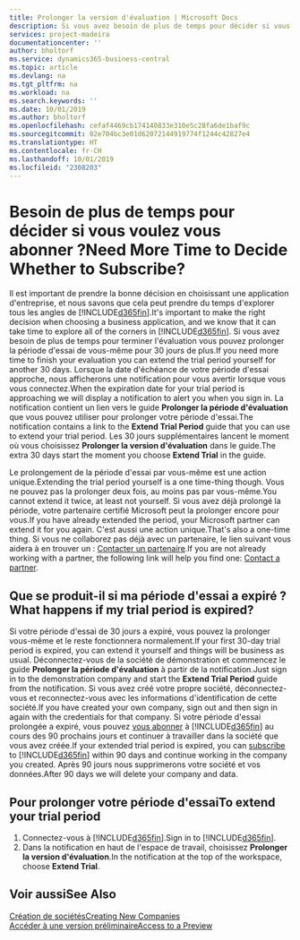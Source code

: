 ```yaml
---
title: Prolonger la version d'évaluation | Microsoft Docs
description: Si vous avez besoin de plus de temps pour décider si vous voulez vous abonner, vous pouvez prolonger votre version d'évaluation.
services: project-madeira
documentationcenter: ''
author: bholtorf
ms.service: dynamics365-business-central
ms.topic: article
ms.devlang: na
ms.tgt_pltfrm: na
ms.workload: na
ms.search.keywords: ''
ms.date: 10/01/2019
ms.author: bholtorf
ms.openlocfilehash: cefaf4469cb174140833e310e5c28fa6de1baf9c
ms.sourcegitcommit: 02e704bc3e01d62072144919774f1244c42827e4
ms.translationtype: HT
ms.contentlocale: fr-CH
ms.lasthandoff: 10/01/2019
ms.locfileid: "2308203"
---
```

# <a name="need-more-time-to-decide-whether-to-subscribe"></a><span data-ttu-id="6f715-103">Besoin de plus de temps pour décider si vous voulez vous abonner ?</span><span class="sxs-lookup"><span data-stu-id="6f715-103">Need More Time to Decide Whether to Subscribe?</span></span>
<span data-ttu-id="6f715-104">Il est important de prendre la bonne décision en choisissant une application d'entreprise, et nous savons que cela peut prendre du temps d'explorer tous les angles de [!INCLUDE[d365fin](includes/d365fin_md.md)].</span><span class="sxs-lookup"><span data-stu-id="6f715-104">It's important to make the right decision when choosing a business application, and we know that it can take time to explore all of the corners in [!INCLUDE[d365fin](includes/d365fin_md.md)].</span></span> <span data-ttu-id="6f715-105">Si vous avez besoin de plus de temps pour terminer l'évaluation vous pouvez prolonger la période d'essai de vous-même pour 30 jours de plus.</span><span class="sxs-lookup"><span data-stu-id="6f715-105">If you need more time to finish your evaluation you can extend the trial period yourself for another 30 days.</span></span> <span data-ttu-id="6f715-106">Lorsque la date d'échéance de votre période d'essai approche, nous afficherons une notification pour vous avertir lorsque vous vous connectez.</span><span class="sxs-lookup"><span data-stu-id="6f715-106">When the expiration date for your trial period is approaching we will display a notification to alert you when you sign in.</span></span> <span data-ttu-id="6f715-107">La notification contient un lien vers le guide **Prolonger la période d'évaluation** que vous pouvez utiliser pour prolonger votre période d'essai.</span><span class="sxs-lookup"><span data-stu-id="6f715-107">The notification contains a link to the **Extend Trial Period** guide that you can use to extend your trial period.</span></span> <span data-ttu-id="6f715-108">Les 30 jours supplémentaires lancent le moment où vous choisissez **Prolonger la version d'évaluation** dans le guide.</span><span class="sxs-lookup"><span data-stu-id="6f715-108">The extra 30 days start the moment you choose **Extend Trial** in the guide.</span></span>

<span data-ttu-id="6f715-109">Le prolongement de la période d'essai par vous-même est une action unique.</span><span class="sxs-lookup"><span data-stu-id="6f715-109">Extending the trial period yourself is a one time-thing though.</span></span> <span data-ttu-id="6f715-110">Vous ne pouvez pas la prolonger deux fois, au moins pas par vous-même.</span><span class="sxs-lookup"><span data-stu-id="6f715-110">You cannot extend it twice, at least not yourself.</span></span> <span data-ttu-id="6f715-111">Si vous avez déjà prolongé la période, votre partenaire certifié Microsoft peut la prolonger encore pour vous.</span><span class="sxs-lookup"><span data-stu-id="6f715-111">If you have already extended the period, your Microsoft partner can extend it for you again.</span></span> <span data-ttu-id="6f715-112">C'est aussi une action unique.</span><span class="sxs-lookup"><span data-stu-id="6f715-112">That's also a one-time thing.</span></span> <span data-ttu-id="6f715-113">Si vous ne collaborez pas déjà avec un partenaire, le lien suivant vous aidera à en trouver un : [Contacter un partenaire](https://go.microsoft.com/fwlink/?linkid=2038439).</span><span class="sxs-lookup"><span data-stu-id="6f715-113">If you are not already working with a partner, the following link will help you find one: [Contact a partner](https://go.microsoft.com/fwlink/?linkid=2038439).</span></span>

## <a name="what-happens-if-my-trial-period-is-expired"></a><span data-ttu-id="6f715-114">Que se produit-il si ma période d'essai a expiré ?</span><span class="sxs-lookup"><span data-stu-id="6f715-114">What happens if my trial period is expired?</span></span>
<span data-ttu-id="6f715-115">Si votre période d'essai de 30 jours a expiré, vous pouvez la prolonger vous-même et le reste fonctionnera normalement.</span><span class="sxs-lookup"><span data-stu-id="6f715-115">If your first 30-day trial period is expired, you can extend it yourself and things will be business as usual.</span></span> <span data-ttu-id="6f715-116">Déconnectez-vous de la société de démonstration et commencez le guide **Prolonger la période d'évaluation** à partir de la notification.</span><span class="sxs-lookup"><span data-stu-id="6f715-116">Just sign in to the demonstration company and start the **Extend Trial Period** guide from the notification.</span></span> <span data-ttu-id="6f715-117">Si vous avez créé votre propre société, déconnectez-vous et reconnectez-vous avec les informations d'identification de cette société.</span><span class="sxs-lookup"><span data-stu-id="6f715-117">If you have created your own company, sign out and then sign in again with the credentials for that company.</span></span> <span data-ttu-id="6f715-118">Si votre période d'essai prolongée a expiré, vous pouvez [vous abonner](https://go.microsoft.com/fwlink/?linkid=828659) à [!INCLUDE[d365fin](includes/d365fin_md.md)] au cours des 90 prochains jours et continuer à travailler dans la société que vous avez créée.</span><span class="sxs-lookup"><span data-stu-id="6f715-118">If your extended trial period is expired, you can [subscribe](https://go.microsoft.com/fwlink/?linkid=828659) to [!INCLUDE[d365fin](includes/d365fin_md.md)] within 90 days and continue working in the company you created.</span></span> <span data-ttu-id="6f715-119">Après 90 jours nous supprimerons votre société et vos données.</span><span class="sxs-lookup"><span data-stu-id="6f715-119">After 90 days we will delete your company and data.</span></span> 

## <a name="to-extend-your-trial-period"></a><span data-ttu-id="6f715-120">Pour prolonger votre période d'essai</span><span class="sxs-lookup"><span data-stu-id="6f715-120">To extend your trial period</span></span>
1. <span data-ttu-id="6f715-121">Connectez-vous à [!INCLUDE[d365fin](includes/d365fin_md.md)].</span><span class="sxs-lookup"><span data-stu-id="6f715-121">Sign in to [!INCLUDE[d365fin](includes/d365fin_md.md)].</span></span>
2. <span data-ttu-id="6f715-122">Dans la notification en haut de l'espace de travail, choisissez **Prolonger la version d'évaluation**.</span><span class="sxs-lookup"><span data-stu-id="6f715-122">In the notification at the top of the workspace, choose **Extend Trial**.</span></span>

## <a name="see-also"></a><span data-ttu-id="6f715-123">Voir aussi</span><span class="sxs-lookup"><span data-stu-id="6f715-123">See Also</span></span>
[<span data-ttu-id="6f715-124">Création de sociétés</span><span class="sxs-lookup"><span data-stu-id="6f715-124">Creating New Companies</span></span>](about-new-company.md)  
[<span data-ttu-id="6f715-125">Accéder à une version préliminaire</span><span class="sxs-lookup"><span data-stu-id="6f715-125">Access to a Preview</span></span>](across-preview.md)  